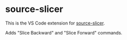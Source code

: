 # source-slicer

This is the VS Code extension for [source-slicer](https://github.com/kallsyms/source-slicer).

Adds "Slice Backward" and "Slice Forward" commands.